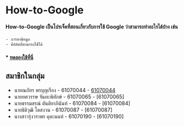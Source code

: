# How-to-Google

#### How-to-Google เป็นโปรเจ็คที่สอนเกี่ยวกับการใช้ Google ว่าสามารถทำอะไรได้บ้าง เช่น
    - การหาข้อมูล
    - คีย์ลัดที่สามารถใช้ได้

#### * [ทดลองใช้ที่นี่](https://tian-np.github.io/How-to-Google/index.html)

## สมาชิกในกลุ่ม
* นายณภัทร พรบุญเรือง - 61070044 - [61070044](https://github.com/Tian-np)
* นายทศวรรษ จันทะพิทักษ์ - 61070065 - [61070065]
* นายธรรมสรณ์ ตันติยาภินันท์ - 61070084 - [61070084]
* นายธิติวุฒิ โตสงวน - 61070087 - [61070087]
* นางสาวรุ่งวราพร คุตะนนท์ - 61070190 - [61070190] 

